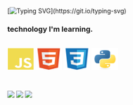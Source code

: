 

[![Typing SVG](https://readme-typing-svg.demolab.com?font=Fira+Code&pause=1000&random=false&width=435&lines=Hi%2C+my+name+is+David+Dias.;I+am+a+computer+science+student!)](https://git.io/typing-svg)



### technology I'm learning.
<div style="display: inline_block"><br/>
  <img align="center" alt="DIAS-JS" height="50" width="60" src="https://raw.githubusercontent.com/devicons/devicon/master/icons/javascript/javascript-plain.svg">
  <img align="center" alt="DIAS-HTML" height="50" width="60" src="https://raw.githubusercontent.com/devicons/devicon/master/icons/html5/html5-original.svg">
  <img align="center" alt="DIAS-CSS" height="50" width="60" src="https://raw.githubusercontent.com/devicons/devicon/master/icons/css3/css3-original.svg">
  <img align="center" alt="DIAS-PYTHON" height="50" width="60" src="https://raw.githubusercontent.com/devicons/devicon/master/icons/python/python-original.svg">
</div>
</div>
<div style="display: inline_block"><br>
  
##
<div>
  <a href="https://www.instagram.com/ddavidias_/" target="_blank"><img src="https://img.shields.io/badge/-Instagram-%23E4405F?style=for-the-badge&logo=instagram&logoColor=white" target="_blank"></a>
  <a href = "mailto:davifernandosousadias18@gmail.com"><img src="https://img.shields.io/badge/-Gmail-%23333?style=for-the-badge&logo=gmail&logoColor=white" target="_blank"></a>
  <a href="https://www.linkedin.com/in/davifernandodias/" target="_blank"><img src="https://img.shields.io/badge/-LinkedIn-%230077B5?style=for-the-badge&logo=linkedin&logoColor=white" target="_blank"></a> 
</div>

